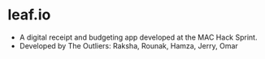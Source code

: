 # leaf.io

- A digital receipt and budgeting app developed at the MAC Hack Sprint.
- Developed by The Outliers: Raksha, Rounak, Hamza, Jerry, Omar
